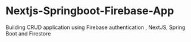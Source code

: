 # Nextjs-Springboot-Firebase-App
Building CRUD application using Firebase authentication , NextJS, Spring Boot and Firestore

